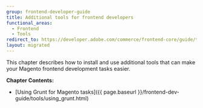 ```yaml
---
group: frontend-developer-guide
title: Additional tools for frontend developers
functional_areas:
  - Frontend
  - Tools
redirect_to: https://developer.adobe.com/commerce/frontend-core/guide/tools/
layout: migrated
---
```


This chapter describes how to install and use additional tools that can make your Magento frontend development tasks easier.

**Chapter Contents:**

-  [Using Grunt for Magento tasks]({{ page.baseurl }}/frontend-dev-guide/tools/using_grunt.html)
